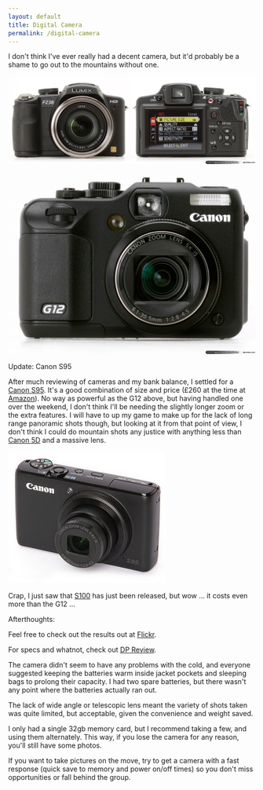```yaml
---
layout: default
title: Digital Camera
permalink: /digital-camera
---
```


I don't think I've ever really had a decent camera, but it'd probably be a shame to go out to the mountains without one.

[![](assets/fz38.jpg "Lumix FZ38")](http://www.dpreview.com/reviews/Q110superzoomgroup/page8.asp)

[![](assets/g12.jpg "Canon G12")](http://www.dpreview.com/reviews/CanonG12/)

Update: Canon S95

After much reviewing of cameras and my bank balance, I settled for a [Canon S95](http://www.dpreview.com/products/canon/compacts/canon_s95). It's a good combination of size and price (£260 at the time at [Amazon](http://www.amazon.co.uk/gp/product/B00400OK52)). No way as powerful as the G12 above, but having handled one over the weekend, I don't think I'll be needing the slightly longer zoom or the extra features. I will have to up my game to make up for the lack of long range panoramic shots though, but looking at it from that point of view, I don't think I could do mountain shots any justice with anything less than [Canon 5D](http://www.amazon.co.uk/Canon-Digital-SLR-Camera-Mark/dp/B001E97GIK/) and a massive lens.

![](assets/s95.jpg "Canon PowerShot S95")

Crap, I just saw that [S100](http://www.amazon.co.uk/Canon-PowerShot-S100-Digital-Camera/dp/B005N5NF6I/) has just been released, but wow ... it costs even more than the G12 ...

Afterthoughts:

Feel free to check out the results out at [Flickr](http://www.flickr.com/photos/philpill/sets/72157628203769011/).

For specs and whatnot, check out [DP Review](http://www.dpreview.com/products/canon/compacts/canon_s95).

The camera didn't seem to have any problems with the cold, and everyone suggested keeping the batteries warm inside jacket pockets and sleeping bags to prolong their capacity. I had two spare batteries, but there wasn't any point where the batteries actually ran out.

The lack of wide angle or telescopic lens meant the variety of shots taken was quite limited, but acceptable, given the convenience and weight saved.

I only had a single 32gb memory card, but I recommend taking a few, and using them alternately. This way, if you lose the camera for any reason, you'll still have some photos.

If you want to take pictures on the move, try to get a camera with a fast response (quick save to memory and power on/off times) so you don't miss opportunities or fall behind the group.
